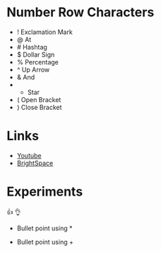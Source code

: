 # Number Row Characters
- ! Exclamation Mark
- @ At
- \# Hashtag
- $ Dollar Sign
- % Percentage
- ^ Up Arrow
- & And
- * Star
- ( Open Bracket
- ) Close Bracket
# Links
-  [Youtube](https://www.youtube.com/)
-  [BrightSpace](https://learn.georgebrown.ca/d2l/home)
# Experiments
:thumbsup:
👌
* Bullet point using \*
+ Bullet point using +
